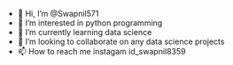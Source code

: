 - 👋 Hi, I’m @Swapnil571
- 👀 I’m interested in python programming
- 🌱 I’m currently learning data science
- 💞️ I’m looking to collaborate on any data science projects
- 📫 How to reach me instagam id_swapnil8359

<!---
Swapnil571/Swapnil571 is a ✨ special ✨ repository because its `README.md` (this file) appears on your GitHub profile.
You can click the Preview link to take a look at your changes.
--->
